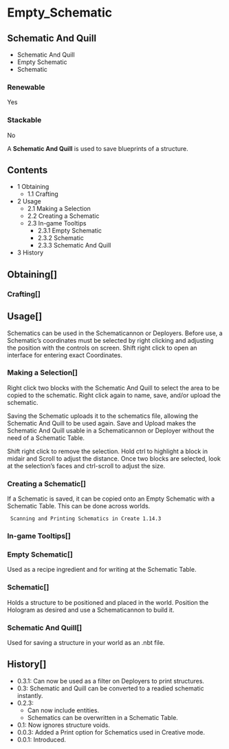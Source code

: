 # Empty_Schematic

## Schematic And Quill

- Schematic And Quill
- Empty Schematic
- Schematic

### Renewable

Yes

### Stackable

No

A **Schematic And Quill** is used to save blueprints of a structure.

## Contents

- 1 Obtaining
    - 1.1 Crafting
- 2 Usage
    - 2.1 Making a Selection
    - 2.2 Creating a Schematic
    - 2.3 In-game Tooltips
        - 2.3.1 Empty Schematic
        - 2.3.2 Schematic
        - 2.3.3 Schematic And Quill
- 3 History

## Obtaining[]

### Crafting[]

## Usage[]

Schematics can be used in the Schematicannon or Deployers. Before use, a Schematic’s coordinates must be selected by right clicking and adjusting the position with the controls on screen. Shift right click to open an interface for entering exact Coordinates.

### Making a Selection[]

Right click two blocks with the Schematic And Quill to select the area to be copied to the schematic. Right click again to name, save, and/or upload the schematic.

Saving the Schematic uploads it to the schematics file, allowing the Schematic And Quill to be used again. Save and Upload makes the Schematic And Quill usable in a Schematicannon or Deployer without the need of a Schematic Table.

Shift right click to remove the selection. Hold ctrl to highlight a block in midair and Scroll to adjust the distance. Once two blocks are selected, look at the selection’s faces and ctrl-scroll to adjust the size.

### Creating a Schematic[]

If a Schematic is saved, it can be copied onto an Empty Schematic with a Schematic Table. This can be done across worlds.

```
 Scanning and Printing Schematics in Create 1.14.3
```

### In-game Tooltips[]

### Empty Schematic[]

Used as a recipe ingredient and for writing at the Schematic Table.

### Schematic[]

Holds a structure to be positioned and placed in the world. Position the Hologram as desired and use a Schematicannon to build it.

### Schematic And Quill[]

Used for saving a structure in your world as an .nbt file.

## History[]

- 0.3.1: Can now be used as a filter on Deployers to print structures.
- 0.3: Schematic and Quill can be converted to a readied schematic instantly.
- 0.2.3:
    - Can now include entities.
    - Schematics can be overwritten in a Schematic Table.
- 0.1: Now ignores structure voids.
- 0.0.3: Added a Print option for Schematics used in Creative mode.
- 0.0.1: Introduced.
